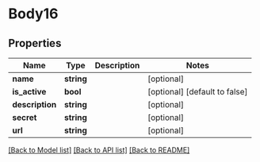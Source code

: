 # Body16

## Properties
Name | Type | Description | Notes
------------ | ------------- | ------------- | -------------
**name** | **string** |  | [optional] 
**is_active** | **bool** |  | [optional] [default to false]
**description** | **string** |  | [optional] 
**secret** | **string** |  | [optional] 
**url** | **string** |  | [optional] 

[[Back to Model list]](../README.md#documentation-for-models) [[Back to API list]](../README.md#documentation-for-api-endpoints) [[Back to README]](../README.md)


